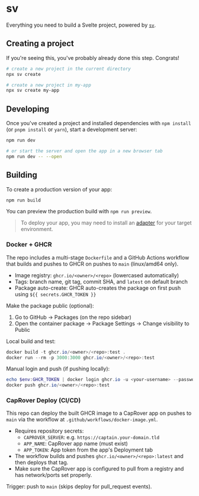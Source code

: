 # sv

Everything you need to build a Svelte project, powered by [`sv`](https://github.com/sveltejs/cli).

## Creating a project

If you're seeing this, you've probably already done this step. Congrats!

```sh
# create a new project in the current directory
npx sv create

# create a new project in my-app
npx sv create my-app
```

## Developing

Once you've created a project and installed dependencies with `npm install` (or `pnpm install` or `yarn`), start a development server:

```sh
npm run dev

# or start the server and open the app in a new browser tab
npm run dev -- --open
```

## Building

To create a production version of your app:

```sh
npm run build
```

You can preview the production build with `npm run preview`.

> To deploy your app, you may need to install an [adapter](https://svelte.dev/docs/kit/adapters) for your target environment.


### Docker + GHCR

The repo includes a multi-stage `Dockerfile` and a GitHub Actions workflow that builds and pushes to GHCR on pushes to `main` (linux/amd64 only).

- Image registry: `ghcr.io/<owner>/<repo>` (lowercased automatically)
- Tags: branch name, git tag, commit SHA, and `latest` on default branch
- Package auto-create: GHCR auto-creates the package on first push using `${{ secrets.GHCR_TOKEN }}`

Make the package public (optional):

1. Go to GitHub → Packages (on the repo sidebar)
2. Open the container package → Package Settings → Change visibility to Public

Local build and test:

```powershell
docker build -t ghcr.io/<owner>/<repo>:test .
docker run --rm -p 3000:3000 ghcr.io/<owner>/<repo>:test
```

Manual login and push (if pushing locally):

```powershell
echo $env:GHCR_TOKEN | docker login ghcr.io -u <your-username> --password-stdin
docker push ghcr.io/<owner>/<repo>:test
```

### CapRover Deploy (CI/CD)

This repo can deploy the built GHCR image to a CapRover app on pushes to `main` via the workflow at `.github/workflows/docker-image.yml`.

- Requires repository secrets:
  - `CAPROVER_SERVER`: e.g. `https://captain.your-domain.tld`
  - `APP_NAME`: CapRover app name (must exist)
  - `APP_TOKEN`: App token from the app's Deployment tab
- The workflow builds and pushes `ghcr.io/<owner>/<repo>:latest` and then deploys that tag.
- Make sure the CapRover app is configured to pull from a registry and has network/ports set properly.

Trigger: push to `main` (skips deploy for pull_request events).
